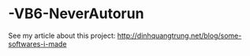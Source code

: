 -VB6-NeverAutorun
=================

See my article about this project: http://dinhquangtrung.net/blog/some-softwares-i-made
